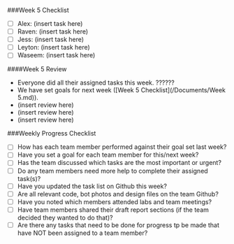 ###Week 5 Checklist
- [ ] Alex: (insert task here)
- [ ] Raven: (insert task here)
- [ ] Jess: (insert task here)
- [ ] Leyton: (insert task here)
- [ ] Waseem: (insert task here)

####Week 5 Review
* Everyone did all their assigned tasks this week. ??????
* We have set goals for next week ([Week 5 Checklist](/Documents/Week 5.md)).
* (insert review here)
* (insert review here)
* (insert review here)

###Weekly Progress Checklist
- [ ] How has each team member performed against their goal set last week?
- [ ] Have you set a goal for each team member for this/next week?
- [ ] Has the team discussed which tasks are the most important or urgent?
- [ ] Do any team members need more help to complete their assigned task(s)?
- [ ] Have you updated the task list on Github this week?
- [ ] Are all relevant code, bot photos and design files on the team Github?
- [ ] Have you noted which members attended labs and team meetings?
- [ ] Have team members shared their draft report sections (if the team decided they wanted to do that)?
- [ ] Are there any tasks that need to be done for progress tp be made that have NOT been assigned to a team member?
